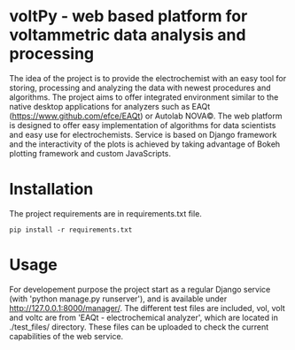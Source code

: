 # voltPy - web based platform for voltammetric data analysis and processing
The idea of the project is to provide the electrochemist with an easy tool for storing, processing and analyzing the data with newest procedures and algorithms. The project aims to offer integrated environment similar to the native desktop applications for analyzers such as EAQt (https://www.github.com/efce/EAQt) or Autolab NOVA©. The web platform is designed to offer easy implementation of algorithms for data scientists and easy use for electrochemists. Service is based on Django framework and the interactivity of the plots is achieved by taking advantage of Bokeh plotting framework and custom JavaScripts.

# Installation
The project requirements are in requirements.txt file.
```
pip install -r requirements.txt
```
# Usage
For developement purpose the project start as a regular Django service (with 'python manage.py runserver'), and is available under http://127.0.0.1:8000/manager/. The different test files are included, vol, volt and voltc are from 'EAQt - electrochemical analyzer', which are located in ./test_files/ directory. These files can be uploaded to check the current capabilities of the web service. 
